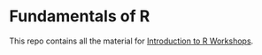 # Fundamentals of R

This repo contains all the material for [Introduction to R Workshops](https://rfortherestofus.com/workshops/).